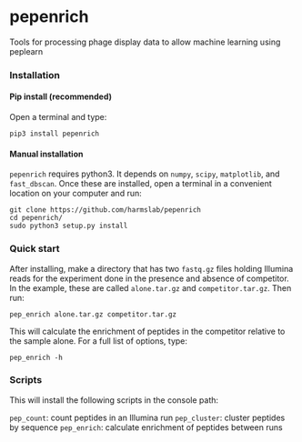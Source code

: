 # pepenrich

Tools for processing phage display data to allow machine learning using peplearn

### Installation

#### Pip install (recommended)

Open a terminal and type:

```
pip3 install pepenrich
```

#### Manual installation
`pepenrich` requires python3.  It depends on `numpy`, `scipy`, `matplotlib`, and
`fast_dbscan`.  Once these are installed, open a terminal in a convenient
location on your computer and run:

```
git clone https://github.com/harmslab/pepenrich
cd pepenrich/
sudo python3 setup.py install
```

### Quick start

After installing, make a directory that has two `fastq.gz` files holding
Illumina reads for the experiment done in the presence and absence of
competitor.  In the example, these are called `alone.tar.gz` and 
`competitor.tar.gz`.  Then run:

```
pep_enrich alone.tar.gz competitor.tar.gz
```

This will calculate the enrichment of peptides in the competitor relative to 
the sample alone.  For a full list of options, type:

```
pep_enrich -h
```

### Scripts

This will install the following scripts in the console path:

`pep_count`: count peptides in an Illumina run
`pep_cluster`: cluster peptides by sequence
`pep_enrich`: calculate enrichment of peptides between runs
